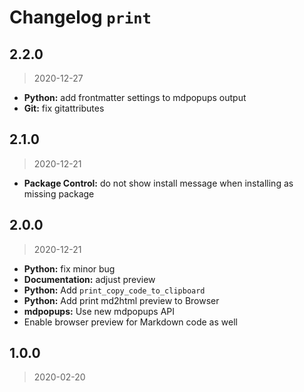# Changelog `print`

## 2.2.0

> 2020-12-27

* **Python:** add frontmatter settings to mdpopups output
* **Git:** fix gitattributes

## 2.1.0

> 2020-12-21

* **Package Control:** do not show install message when installing as missing package

## 2.0.0

> 2020-12-21

* **Python:** fix minor bug
* **Documentation:** adjust preview
* **Python:** Add `print_copy_code_to_clipboard`
* **Python:** Add print md2html preview to Browser
* **mdpopups:** Use new mdpopups API
* Enable browser preview for Markdown code as well

## 1.0.0

> 2020-02-20
